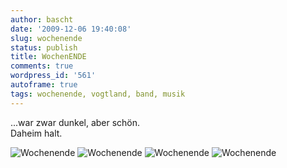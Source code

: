 ```yaml
---
author: bascht
date: '2009-12-06 19:40:08'
slug: wochenende
status: publish
title: WochenENDE
comments: true
wordpress_id: '561'
autoframe: true
tags: wochenende, vogtland, band, musik
---
```


...war zwar dunkel, aber schön.  
Daheim halt.

![Wochenende](/blog/2009-12-06-wochenende/2009-12-06_16-57-09-scaled-1000.jpg)
![Wochenende](/blog/2009-12-06-wochenende/2009-12-05_20-08-10-scaled-1000.jpg)
![Wochenende](/blog/2009-12-06-wochenende/2009-12-05_18-47-42-scaled-1000.jpg)
![Wochenende](/blog/2009-12-06-wochenende/2009-12-05_13-59-02-scaled-1000.jpg)

